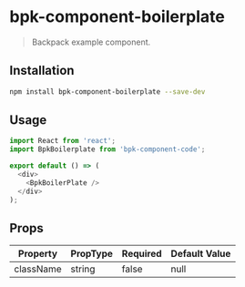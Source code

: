 # bpk-component-boilerplate

> Backpack example component.

## Installation

```sh
npm install bpk-component-boilerplate --save-dev
```

## Usage

```js
import React from 'react';
import BpkBoilerplate from 'bpk-component-code';

export default () => (
  <div>
    <BpkBoilerPlate />
  </div>
);
```

## Props

| Property  | PropType | Required | Default Value |
| --------- | -------- | -------- | ------------- |
| className | string   | false    | null          |
